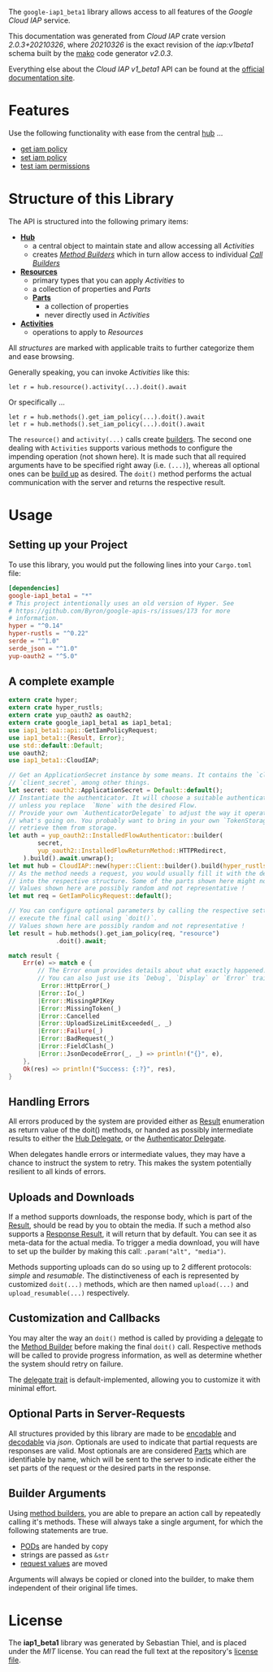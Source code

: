 <!---
DO NOT EDIT !
This file was generated automatically from 'src/mako/api/README.md.mako'
DO NOT EDIT !
-->
The `google-iap1_beta1` library allows access to all features of the *Google Cloud IAP* service.

This documentation was generated from *Cloud IAP* crate version *2.0.3+20210326*, where *20210326* is the exact revision of the *iap:v1beta1* schema built by the [mako](http://www.makotemplates.org/) code generator *v2.0.3*.

Everything else about the *Cloud IAP* *v1_beta1* API can be found at the
[official documentation site](https://cloud.google.com/iap).
# Features

Use the following functionality with ease from the central [hub](https://docs.rs/google-iap1_beta1/2.0.3+20210326/google_iap1_beta1/CloudIAP) ... 


* [get iam policy](https://docs.rs/google-iap1_beta1/2.0.3+20210326/google_iap1_beta1/api::MethodGetIamPolicyCall)
* [set iam policy](https://docs.rs/google-iap1_beta1/2.0.3+20210326/google_iap1_beta1/api::MethodSetIamPolicyCall)
* [test iam permissions](https://docs.rs/google-iap1_beta1/2.0.3+20210326/google_iap1_beta1/api::MethodTestIamPermissionCall)



# Structure of this Library

The API is structured into the following primary items:

* **[Hub](https://docs.rs/google-iap1_beta1/2.0.3+20210326/google_iap1_beta1/CloudIAP)**
    * a central object to maintain state and allow accessing all *Activities*
    * creates [*Method Builders*](https://docs.rs/google-iap1_beta1/2.0.3+20210326/google_iap1_beta1/client::MethodsBuilder) which in turn
      allow access to individual [*Call Builders*](https://docs.rs/google-iap1_beta1/2.0.3+20210326/google_iap1_beta1/client::CallBuilder)
* **[Resources](https://docs.rs/google-iap1_beta1/2.0.3+20210326/google_iap1_beta1/client::Resource)**
    * primary types that you can apply *Activities* to
    * a collection of properties and *Parts*
    * **[Parts](https://docs.rs/google-iap1_beta1/2.0.3+20210326/google_iap1_beta1/client::Part)**
        * a collection of properties
        * never directly used in *Activities*
* **[Activities](https://docs.rs/google-iap1_beta1/2.0.3+20210326/google_iap1_beta1/client::CallBuilder)**
    * operations to apply to *Resources*

All *structures* are marked with applicable traits to further categorize them and ease browsing.

Generally speaking, you can invoke *Activities* like this:

```Rust,ignore
let r = hub.resource().activity(...).doit().await
```

Or specifically ...

```ignore
let r = hub.methods().get_iam_policy(...).doit().await
let r = hub.methods().set_iam_policy(...).doit().await
```

The `resource()` and `activity(...)` calls create [builders][builder-pattern]. The second one dealing with `Activities` 
supports various methods to configure the impending operation (not shown here). It is made such that all required arguments have to be 
specified right away (i.e. `(...)`), whereas all optional ones can be [build up][builder-pattern] as desired.
The `doit()` method performs the actual communication with the server and returns the respective result.

# Usage

## Setting up your Project

To use this library, you would put the following lines into your `Cargo.toml` file:

```toml
[dependencies]
google-iap1_beta1 = "*"
# This project intentionally uses an old version of Hyper. See
# https://github.com/Byron/google-apis-rs/issues/173 for more
# information.
hyper = "^0.14"
hyper-rustls = "^0.22"
serde = "^1.0"
serde_json = "^1.0"
yup-oauth2 = "^5.0"
```

## A complete example

```Rust
extern crate hyper;
extern crate hyper_rustls;
extern crate yup_oauth2 as oauth2;
extern crate google_iap1_beta1 as iap1_beta1;
use iap1_beta1::api::GetIamPolicyRequest;
use iap1_beta1::{Result, Error};
use std::default::Default;
use oauth2;
use iap1_beta1::CloudIAP;

// Get an ApplicationSecret instance by some means. It contains the `client_id` and 
// `client_secret`, among other things.
let secret: oauth2::ApplicationSecret = Default::default();
// Instantiate the authenticator. It will choose a suitable authentication flow for you, 
// unless you replace  `None` with the desired Flow.
// Provide your own `AuthenticatorDelegate` to adjust the way it operates and get feedback about 
// what's going on. You probably want to bring in your own `TokenStorage` to persist tokens and
// retrieve them from storage.
let auth = yup_oauth2::InstalledFlowAuthenticator::builder(
        secret,
        yup_oauth2::InstalledFlowReturnMethod::HTTPRedirect,
    ).build().await.unwrap();
let mut hub = CloudIAP::new(hyper::Client::builder().build(hyper_rustls::HttpsConnector::with_native_roots()), auth);
// As the method needs a request, you would usually fill it with the desired information
// into the respective structure. Some of the parts shown here might not be applicable !
// Values shown here are possibly random and not representative !
let mut req = GetIamPolicyRequest::default();

// You can configure optional parameters by calling the respective setters at will, and
// execute the final call using `doit()`.
// Values shown here are possibly random and not representative !
let result = hub.methods().get_iam_policy(req, "resource")
             .doit().await;

match result {
    Err(e) => match e {
        // The Error enum provides details about what exactly happened.
        // You can also just use its `Debug`, `Display` or `Error` traits
         Error::HttpError(_)
        |Error::Io(_)
        |Error::MissingAPIKey
        |Error::MissingToken(_)
        |Error::Cancelled
        |Error::UploadSizeLimitExceeded(_, _)
        |Error::Failure(_)
        |Error::BadRequest(_)
        |Error::FieldClash(_)
        |Error::JsonDecodeError(_, _) => println!("{}", e),
    },
    Ok(res) => println!("Success: {:?}", res),
}

```
## Handling Errors

All errors produced by the system are provided either as [Result](https://docs.rs/google-iap1_beta1/2.0.3+20210326/google_iap1_beta1/client::Result) enumeration as return value of
the doit() methods, or handed as possibly intermediate results to either the 
[Hub Delegate](https://docs.rs/google-iap1_beta1/2.0.3+20210326/google_iap1_beta1/client::Delegate), or the [Authenticator Delegate](https://docs.rs/yup-oauth2/*/yup_oauth2/trait.AuthenticatorDelegate.html).

When delegates handle errors or intermediate values, they may have a chance to instruct the system to retry. This 
makes the system potentially resilient to all kinds of errors.

## Uploads and Downloads
If a method supports downloads, the response body, which is part of the [Result](https://docs.rs/google-iap1_beta1/2.0.3+20210326/google_iap1_beta1/client::Result), should be
read by you to obtain the media.
If such a method also supports a [Response Result](https://docs.rs/google-iap1_beta1/2.0.3+20210326/google_iap1_beta1/client::ResponseResult), it will return that by default.
You can see it as meta-data for the actual media. To trigger a media download, you will have to set up the builder by making
this call: `.param("alt", "media")`.

Methods supporting uploads can do so using up to 2 different protocols: 
*simple* and *resumable*. The distinctiveness of each is represented by customized 
`doit(...)` methods, which are then named `upload(...)` and `upload_resumable(...)` respectively.

## Customization and Callbacks

You may alter the way an `doit()` method is called by providing a [delegate](https://docs.rs/google-iap1_beta1/2.0.3+20210326/google_iap1_beta1/client::Delegate) to the 
[Method Builder](https://docs.rs/google-iap1_beta1/2.0.3+20210326/google_iap1_beta1/client::CallBuilder) before making the final `doit()` call. 
Respective methods will be called to provide progress information, as well as determine whether the system should 
retry on failure.

The [delegate trait](https://docs.rs/google-iap1_beta1/2.0.3+20210326/google_iap1_beta1/client::Delegate) is default-implemented, allowing you to customize it with minimal effort.

## Optional Parts in Server-Requests

All structures provided by this library are made to be [encodable](https://docs.rs/google-iap1_beta1/2.0.3+20210326/google_iap1_beta1/client::RequestValue) and 
[decodable](https://docs.rs/google-iap1_beta1/2.0.3+20210326/google_iap1_beta1/client::ResponseResult) via *json*. Optionals are used to indicate that partial requests are responses 
are valid.
Most optionals are are considered [Parts](https://docs.rs/google-iap1_beta1/2.0.3+20210326/google_iap1_beta1/client::Part) which are identifiable by name, which will be sent to 
the server to indicate either the set parts of the request or the desired parts in the response.

## Builder Arguments

Using [method builders](https://docs.rs/google-iap1_beta1/2.0.3+20210326/google_iap1_beta1/client::CallBuilder), you are able to prepare an action call by repeatedly calling it's methods.
These will always take a single argument, for which the following statements are true.

* [PODs][wiki-pod] are handed by copy
* strings are passed as `&str`
* [request values](https://docs.rs/google-iap1_beta1/2.0.3+20210326/google_iap1_beta1/client::RequestValue) are moved

Arguments will always be copied or cloned into the builder, to make them independent of their original life times.

[wiki-pod]: http://en.wikipedia.org/wiki/Plain_old_data_structure
[builder-pattern]: http://en.wikipedia.org/wiki/Builder_pattern
[google-go-api]: https://github.com/google/google-api-go-client

# License
The **iap1_beta1** library was generated by Sebastian Thiel, and is placed 
under the *MIT* license.
You can read the full text at the repository's [license file][repo-license].

[repo-license]: https://github.com/Byron/google-apis-rsblob/main/LICENSE.md

